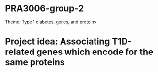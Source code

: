 # PRA3006-group-2
Theme: Type 1 diabetes, genes, and proteins

# Project idea: Associating T1D-related genes which encode for the same proteins
